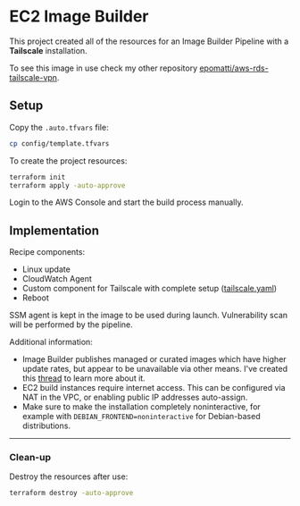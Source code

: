 # EC2 Image Builder

This project created all of the resources for an Image Builder Pipeline with a **Tailscale** installation.

To see this image in use check my other repository [epomatti/aws-rds-tailscale-vpn][2].

## Setup

Copy the `.auto.tfvars` file:

```sh
cp config/template.tfvars
```

To create the project resources:

```sh
terraform init
terraform apply -auto-approve
```

Login to the AWS Console and start the build process manually.

## Implementation

Recipe components:

- Linux update
- CloudWatch Agent
- Custom component for Tailscale with complete setup ([tailscale.yaml](./modules/imagebuilder/components/tailscale.yaml))
- Reboot

SSM agent is kept in the image to be used during launch. Vulnerability scan will be performed by the pipeline.

Additional information:

- Image Builder publishes managed or curated images which have higher update rates, but appear to be unavailable via other means. I've created this [thread][1] to learn more about it.
- EC2 build instances require internet access. This can be configured via NAT in the VPC, or enabling public IP addresses auto-assign.
- Make sure to make the installation completely noninteractive, for example with `DEBIAN_FRONTEND=noninteractive` for Debian-based distributions.

---

### Clean-up

Destroy the resources after use:

```sh
terraform destroy -auto-approve
```


[1]: https://repost.aws/questions/QUwGgIFpv8SuyY6uvxlWIcyg/where-to-find-ec2-image-builder-managed-images
[2]: https://github.com/epomatti/aws-rds-tailscale-vpn
